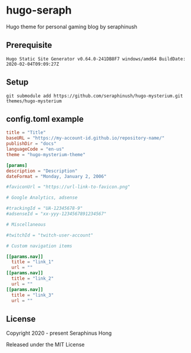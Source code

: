 # hugo-seraph
Hugo theme for personal gaming blog by seraphinush

## Prerequisite
```
Hugo Static Site Generator v0.64.0-241DB8F7 windows/amd64 BuildDate: 2020-02-04T09:09:27Z
```

## Setup
```
git submodule add https://github.com/seraphinush/hugo-mysterium.git themes/hugo-mysterium
```

## config.toml example
```toml
title = "Title"
baseURL = "https://my-account-id.github.io/repository-name/"
publishDir = "docs"
languageCode = "en-us"
theme = "hugo-mysterium-theme"

[params]
description = "Description"
dateFormat = "Monday, January 2, 2006"

#faviconUrl = "https://url-link-to-favicon.png"

# Google Analytics, adsense

#trackingId = "UA-12345678-9"
#adsenseId = "xx-yyy-1234567891234567"

# Miscellaneous

#twitchId = "twitch-user-account"

# Custom navigation items

[[params.nav]]
  title = "link_1"
  url = ""
[[params.nav]]
  title = "link_2"
  url = ""
[[params.nav]]
  title = "link_3"
  url = ""
```

## License
Copyright 2020 - present Seraphinus Hong

Released under the MIT License
